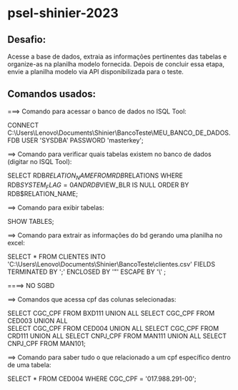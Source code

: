 # psel-shinier-2023

## Desafio:
Acesse a base de dados, extraia as informações pertinentes das tabelas e organize-as na planilha modelo fornecida. Depois de concluir essa etapa, 
envie a planilha modelo via API disponibilizada para o teste.

## Comandos usados:

===> Comando para acessar o banco de dados no ISQL Tool:

 CONNECT C:\Users\Lenovo\Documents\Shinier\BancoTeste\MEU_BANCO_DE_DADOS.FDB USER 'SYSDBA' PASSWORD 'masterkey';


==> Comando para verificar quais tabelas existem no banco de dados (digitar no ISQL Tool):

SELECT RDB$RELATION_NAME
FROM RDB$RELATIONS
WHERE RDB$SYSTEM_FLAG = 0 AND RDB$VIEW_BLR IS NULL
ORDER BY RDB$RELATION_NAME;

==> Comando para exibir tabelas:

SHOW TABLES;

==> Comando para extrair as informações do bd gerando uma planilha no excel:

SELECT * FROM CLIENTES INTO 'C:\Users\Lenovo\Documents\Shinier\BancoTeste\clientes.csv' 
FIELDS TERMINATED BY ';' ENCLOSED BY '"' ESCAPE BY '\\' ;

====> NO SGBD

==> Comandos que acessa cpf das colunas selecionadas:

SELECT CGC_CPF FROM BXD111
UNION ALL 
SELECT CGC_CPF FROM CED003
UNION ALL  
SELECT CGC_CPF FROM CED004
UNION ALL 
SELECT CGC_CPF FROM CRD111
UNION ALL 
SELECT CNPJ_CPF FROM MAN111
UNION ALL 
SELECT CNPJ_CPF FROM MAN101;


==> Comando para saber tudo o que relacionado a um cpf específico dentro de uma tabela:

SELECT * FROM CED004 WHERE CGC_CPF = '017.988.291-00';
